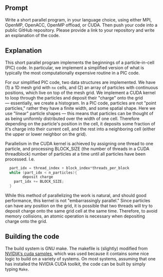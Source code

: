 ## Prompt
Write a short parallel program, in your language choice, using either MPI, OpenMP, OpenACC, OpenMP offload, or CUDA. Then push your code into a public GitHub repository. Please provide a link to your repository and write an explanation of the code.



## Explanation

This short parallel program implements the beginnings of a particle-in-cell (PIC) code. In particular, we implement a simplified version of what is typically the most computationally expensive routine in a PIC code. 

For our simplified PIC code, two data structures are implemented. We have (1) a 1D mesh grid with `nx` cells, and (2) an array of particles with continuous positions, which live on top of the mesh grid. We implement a CUDA kernel to loop through the particles and deposit their "charge" onto the grid — essentially, we create a histogram. In a PIC code, particles are not "point particles," rather they have a finite width, and some spatial shape. Here we use "linear" particle shapes — this means that particles can be thought of as being uniformly distributed over the width of one cell. Therefore depending on the particle's position in the cell, it deposits some fraction of it's charge into their current cell, and the rest into a neighboring cell (either the upper or lower neighbor on the grid).

Parallelism in the CUDA kernel is achieved by assigning one thread to one particle, and processing BLOCK_SIZE (the number of threads in a CUDA threadblock) number of particles at a time until all particles have been processed. I.e.

```c++
  part_idx = thread_index + block_index*threads_per_block
  while (part_idx < n_particles){
		deposit charge
    part_idx += BLOCK_SIZE;
  }
```

While this method of parallelizing the work is natural, and should good performance, this kernel is not "embarrassingly parallel." Since particles can have any position on the grid, it is possible that two threads will try to deposit charge onto the same grid cell at the same time. Therefore, to avoid memory collisions, an atomic operation is necessary when depositing charge onto the grid.



## Building the code 

The build system is GNU make. The makefile is (slightly) modified from [NVIDIA's cuda samples](https://github.com/NVIDIA/cuda-samples), which was used because it contains some nice logic to build on a variety of systems. On most systems, assuming that one has installed the NVIDIA CUDA toolkit, the code can be built by simply typing ``Make``.
